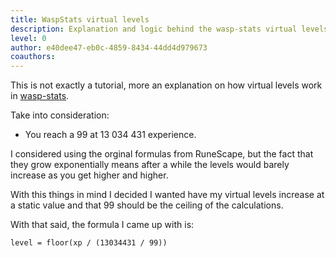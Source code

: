 ```yaml
---
title: WaspStats virtual levels
description: Explanation and logic behind the wasp-stats virtual levels.
level: 0
author: e40dee47-eb0c-4859-8434-44dd4d979673
coauthors: 
---
```


This is not exactly a tutorial, more an explanation on how virtual levels work in [wasp-stats](https://waspscripts.com/stats).

Take into consideration:
- You reach a 99 at 13 034 431 experience.

I considered using the orginal formulas from RuneScape, but the fact that they grow exponentially means after a while the levels would barely increase as you get higher and higher.

With this things in mind I decided I wanted have my virtual levels increase at a static value and that 99 should be the ceiling of the calculations.

With that said, the formula I came up with is:
```
level = floor(xp / (13034431 / 99))
```